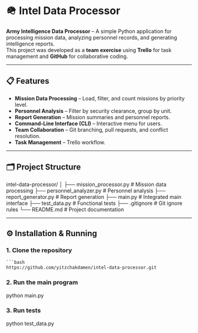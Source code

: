 # 🪖 Intel Data Processor

**Army Intelligence Data Processor** – A simple Python application for processing mission data, analyzing personnel records, and generating intelligence reports.  
This project was developed as a **team exercise** using **Trello** for task management and **GitHub** for collaborative coding.

---

## 📋 Features
- **Mission Data Processing** – Load, filter, and count missions by priority level.
- **Personnel Analysis** – Filter by security clearance, group by unit.
- **Report Generation** – Mission summaries and personnel reports.
- **Command-Line Interface (CLI)** – Interactive menu for users.
- **Team Collaboration** – Git branching, pull requests, and conflict resolution.
- **Task Management** – Trello workflow.

---

## 🗂 Project Structure

intel-data-processor/
│
├── mission_processor.py # Mission data processing
├── personnel_analyzer.py # Personnel analysis
├── report_generator.py # Report generation
├── main.py # Integrated main interface
├── test_data.py # Functional tests
├── .gitignore # Git ignore rules
└── README.md # Project documentation

---

## ⚙️ Installation & Running

### 1. Clone the repository
    ```bash
    https://github.com/yitzchakdamen/intel-data-processor.git

### 2. Run the main program

python main.py

### 3. Run tests

python test_data.py